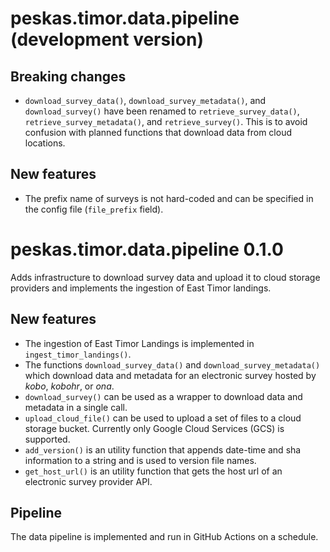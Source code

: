 # peskas.timor.data.pipeline (development version)

## Breaking changes

* `download_survey_data()`, `download_survey_metadata()`, and `download_survey()` have been renamed to `retrieve_survey_data()`, `retrieve_survey_metadata()`, and `retrieve_survey()`. This is to avoid confusion with planned functions that download data from cloud locations.

## New features

* The prefix name of surveys is not hard-coded and can be specified in the config file (`file_prefix` field).

# peskas.timor.data.pipeline 0.1.0

Adds infrastructure to download survey data and upload it to cloud storage providers and implements the ingestion of East Timor landings. 

## New features

* The ingestion of East Timor Landings is implemented in `ingest_timor_landings()`. 
* The functions `download_survey_data()` and `download_survey_metadata()` which download data and metadata for an electronic survey hosted by *kobo*, *kobohr*, or *ona*. 
* `download_survey()` can be used as a wrapper to download data and metadata in a single call. 
* `upload_cloud_file()` can be used to upload a set of files to a cloud storage bucket. Currently only Google Cloud Services (GCS) is supported. 
* `add_version()` is an utility function that appends date-time and sha information to a string and is used to version file names. 
* `get_host_url()` is an utility function that gets the host url of an electronic survey provider API. 

## Pipeline

The data pipeline is implemented and run in GitHub Actions on a schedule. 
